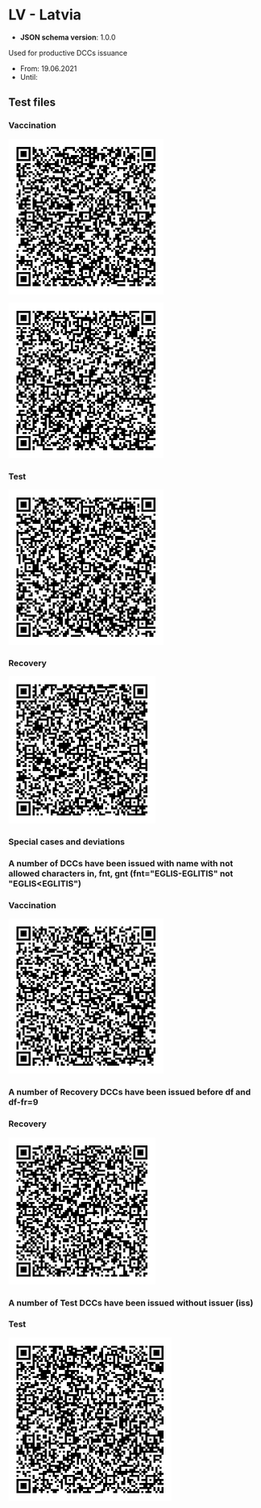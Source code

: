 # LV - Latvia

* **JSON schema version**: 1.0.0

Used for productive DCCs issuance
* From: 19.06.2021
* Until:

## Test files

### Vaccination

![VAC](VAC.png)

![VAC2](VAC2.png)


### Test

![TEST](TEST.png)


### Recovery

![REC](REC.png)



### Special cases and deviations


### A number of DCCs have been issued with name with not allowed characters in, fnt, gnt (fnt="EGLIS-EGLITIS" not "EGLIS<EGLITIS")

### Vaccination

![VAC](specialcases/VAC_not_allowed_characters_in_fnt.png)



### A number of Recovery DCCs have been issued before df and df-fr=9 

### Recovery

![REC](specialcases/REC_df_minu_fr_equals_9.png)



### A number of Test DCCs have been issued without issuer (iss)

### Test

![TEST](specialcases/TEST_without_issuer.png)


